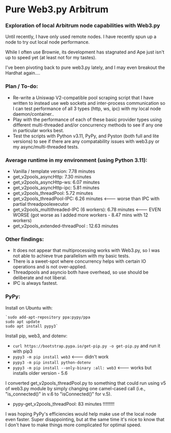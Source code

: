 # Pure Web3.py Arbitrum
### Exploration of local Arbitrum node capabilities with Web3.py

Until recently, I have only used remote nodes.  I have recently spun up a node to try out local node performance.

While I often use Brownie, its development has stagnated and Ape just isn't up to speed yet (at least not for my tastes).

I've been pivoting back to pure web3.py lately, and I may even breakout the Hardhat again....

###  Plan / To-do:

* Re-write a Uniswap V2-compatible pool scraping script that I have written to instead use web sockets and inter-process communication so I can test performance of all 3 types (http, ws, ipc) with my local node daemon/container..
* Play with the performance of each of these basic provider types using different multi-threaded and/or concurrency methods to see if any one in particular works best.
* Test the scripts with Python v3.11, PyPy, and Pyston (both full and lite versions) to see if there are any compatability issues with web3.py or my async/multi-threaded tests.

### Average runtime in my environment (using Python 3.11):

* Vanilla / template version:                   7.78 minutes
* get_v2pools_asyncHttp:                        7.30 minutes
* get_v2pools_asyncHttp-ws:                     6.07 minutes
* get_v2pools_asyncHttp-ipc:                    5.81 minutes
* get_v2pools_threadPool:                       5.72 minutes
* get_v2pools_threadPool-IPC:                   6.26 minutes <--- worse than IPC with partial threadpoolexecutor
* get_v2pools_multithreaded-IPC (6 workers):    6.78 minutes <--- EVEN WORSE (got worse as I added more workers - 8.47 mins with 12 workers)
* get_v2pools_extended-threadPool :             12.63 minutes


### Other findings:

* It does not appear that multiprocessing works with Web3.py, so I was not able to achieve true parallelism with my basic tests.
* There is a sweet-spot where concurrency helps with certain IO operations and is not over-applied.
* Threadpools and asyncio both have overhead, so use should be deliberate and not liberal.
* IPC is always fastest.

### PyPy:

Install on Ubuntu with:

    `sudo add-apt-repository ppa:pypy/ppa
    sudo apt update
    sudo apt install pypy3`

Install pip, web3, and dotenv:
* `curl https://bootstrap.pypa.io/get-pip.py -o get-pip.py` and run it with pip3
* `pypy3 -m pip install web3` <--- didn't work
* `pypy3 -m pip install python-dotenv`
* `pypy3 -m pip install --only-binary :all: web3` <--- works but installs older version - 5.6

I converted get_v2pools_threadPool.py to something that could run using v5 of web3.py module by simply changing one camel-cased call (i.e., "is_connected()" in v.6 to "isConnected()" for v.5).

* pypy-get_v2pools_threadPool:                83 minutes  !!!!!!!!!

I was hoping PyPy's efficiencies would help make use of the local node even faster.  Super disappointing, but at the same time it's nice to know that I don't have to make things more complicated for optimal speed.

